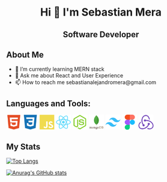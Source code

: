 <div align="center">
  <h1>Hi 👋 I'm Sebastian Mera </h1>
  <h2>Software Developer</h2>
</div>


<h2>About Me</h2>
<div>
  <ul>
    <li>🌱 I’m currently learning MERN stack</li>
    <li>💬 Ask me about React and User Experience</li>
    <li>📫 How to reach me sebastianalejandromera@gmail.com</li>
  </ul>
</div>
<h2>Languages and Tools:</h2>

<div>
  <img src="https://github.com/devicons/devicon/blob/master/icons/html5/html5-plain.svg" height="40" width="40"/>
   <img src="https://github.com/devicons/devicon/blob/master/icons/css3/css3-plain.svg" height="40" width="40"/>
   <img src="https://github.com/devicons/devicon/blob/master/icons/javascript/javascript-plain.svg" height="40" width="40"/>
   <img src="https://github.com/devicons/devicon/blob/master/icons/react/react-original.svg" height="40" width="40"/>
   <img src="https://github.com/devicons/devicon/blob/master/icons/nodejs/nodejs-plain.svg" height="40" width="40"/>
   <img src="https://github.com/devicons/devicon/blob/master/icons/mongodb/mongodb-original-wordmark.svg" height="40" width="40"/>
   <img src="https://github.com/devicons/devicon/blob/master/icons/tailwindcss/tailwindcss-plain.svg" height="40" width="40"/>
   <img src="https://github.com/devicons/devicon/blob/master/icons/figma/figma-original.svg" height="40" width="40"/>
   <img src="https://github.com/devicons/devicon/blob/master/icons/redux/redux-original.svg" height="40" width="40"/>
</div>

<h2>My Stats</h2>

[![Top Langs](https://github-readme-stats.vercel.app/api/top-langs/?username=samera1&hide_progress=false)](https://github.com/samera1/github-readme-stats)

[![Anurag's GitHub stats](https://github-readme-stats.vercel.app/api?username=samera1)](https://github.com/samera1/github-readme-stats)
